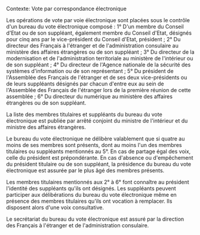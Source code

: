 Contexte: Vote par correspondance électronique

Les opérations de vote par voie électronique sont placées sous le contrôle d'un bureau du vote électronique composé : 1° D'un membre du Conseil d'Etat ou de son suppléant, également membre du Conseil d'Etat, désignés pour cinq ans par le vice-président du Conseil d'Etat, président ; 2° Du directeur des Français à l'étranger et de l'administration consulaire au ministère des affaires étrangères ou de son suppléant ; 3° Du directeur de la modernisation et de l'administration territoriale au ministère de l'intérieur ou de son suppléant ; 4° Du directeur de l'Agence nationale de la sécurité des systèmes d'information ou de son représentant ; 5° Du président de l'Assemblée des Français de l'étranger et de ses deux vice-présidents ou de leurs suppléants désignés par chacun d'entre eux au sein de l'Assemblée des Français de l'étranger lors de la première réunion de cette assemblée ; 6° Du directeur du numérique au ministère des affaires étrangères ou de son suppléant.

La liste des membres titulaires et suppléants du bureau du vote électronique est publiée par arrêté conjoint du ministre de l'intérieur et du ministre des affaires étrangères.

Le bureau du vote électronique ne délibère valablement que si quatre au moins de ses membres sont présents, dont au moins l'un des membres titulaires ou suppléants mentionnés au 5°. En cas de partage égal des voix, celle du président est prépondérante. En cas d'absence ou d'empêchement du président titulaire ou de son suppléant, la présidence du bureau du vote électronique est assurée par le plus âgé des membres présents.

Les membres titulaires mentionnés aux 2° à 6° font connaître au président l'identité des suppléants qu'ils ont désignés. Les suppléants peuvent participer aux délibérations du bureau du vote électronique même en présence des membres titulaires qu'ils ont vocation à remplacer. Ils disposent alors d'une voix consultative.

Le secrétariat du bureau du vote électronique est assuré par la direction des Français à l'étranger et de l'administration consulaire.